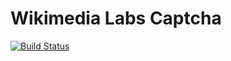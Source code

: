 # Wikimedia Labs Captcha

[![Build Status](https://travis-ci.org/Matthewrbowker/labs-captcha.svg)](https://travis-ci.org/Matthewrbowker/labs-captcha)

